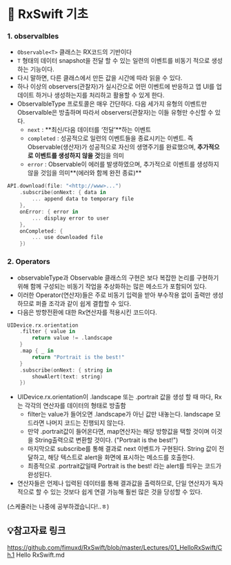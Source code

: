 # 🌱 RxSwift 기초

### 1. observalbles

- `Observable<T>` 클래스는 RX코드의 기반이다
- `T` 형태의 데이터 snapshot을 전달 할 수 있는 일련의 이벤트를 비동기 적으로 생성하는 기능이다.
- 다시 말하면, 다른 클래스에서 만든 값을 시간에 따라 읽을 수 있다.
- 하나 이상의 observers(관찰자)가 실시간으로 어떤 이벤트에 반응하고 앱 UI를 업데이트 하거나 생성하는지를 처리하고 활용할 수 있게 한다.
- ObservalbleType 프로토콜은 매우 간단하다. 다음 세가지 유형의 이벤트만 Observalble은 방출하며 따라서 observers(관찰자)는 이들 유형만 수신할 수 있다.
  - `next` : **최신/다음 데이터를 ‘전달’**하는 이벤트
  - `completed` : 성공적으로 일련의 이벤트들을 종료시키는 이벤트. 즉 Observable(생산자)가 성공적으로 자신의 생명주기를 완료했으며, **추가적으로 이벤트를 생성하지 않을 것**임을 의미
  - `error` : Observable이 에러를 발생하였으며, 추가적으로 이벤트를 생성하지 않을 것임을 의미**(에러와 함께 완전 종료)**

```swift
API.download(file: "<http://www>...")
 	.subscribe(onNext: { data in
 		... append data to temporary file
 	},
 	onError: { error in 
 		... display error to user
 	},
 	onCompleted: {
 		... use downloaded file
 	})
```

### 2. Operators

- observableType과 Observable 클래스의 구현은 보다 복잡한 논리를 구현하기 위해 함께 구성되는 비동기 작업을 추상화하는 많은 메소드가 포함되어 있다.
- 이러한 Operator(연산자)들은 주로 비동기 입력을 받아 부수작용 없이 출력만 생성하므로 퍼즐 조각과 같이 쉽게 결합할 수 있다.
- 다음은 방향전환에 대한 Rx연산자를 적용시킨 코드이다.

```swift
UIDevice.rx.orientation
 	.filter { value in
 		return value != .landscape
 	}
 	.map { _ in
 		return "Portrait is the best!"
 	}
 	.subscribe(onNext: { string in
 		showAlert(text: string)
 	})
```

- UIDevice.rx.orientation이 .landscape 또는 .portrait 값을 생성 할 때 마다, Rx는 각각의 연산자를 데이터의 형태로 방출함
  - filter는 value가 들어오면 .landscape가 아닌 값만 내놓는다. landscape 모드라면 나머지 코드는 진행되지 않는다.
  - 만약 .portrait값이 들어온다면, map연산자는 해당 방향값을 택할 것이며 이것을 String출력으로 변환할 것이다. ("Portrait is the best!")
  - 마지막으로 subscribe를 통해 결과로 next 이벤트가 구현된다. String 값이 전달하고, 해당 텍스트로 alert을 화면에 표시하는 메소드를 호출한다.
  - 최종적으로 .portrait값일때 Portrait is the best! 라는 alert를 띄우는 코드가 완성된다.
- 연산자들은 언제나 입력된 데이터를 통해 결과값을 출력하므로, 단일 연산자가 독자적으로 할 수 있는 것보다 쉽게 연결 가능해 훨씬 많은 것을 당성할 수 있다.

(스케줄러는 나중에 공부하겠습니다!..ㅎ)

## 💡참고자료 링크

https://github.com/fimuxd/RxSwift/blob/master/Lectures/01_HelloRxSwift/Ch.1 Hello RxSwift.md
